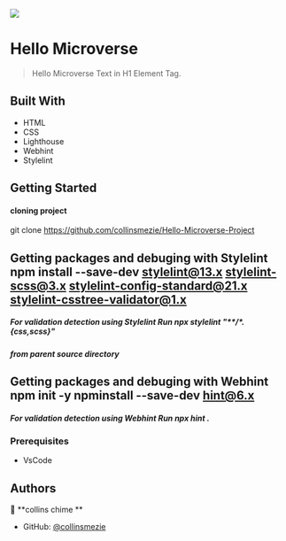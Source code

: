 ![](https://img.shields.io/badge/Microverse-blueviolet)

# Hello Microverse

> Hello Microverse Text in H1 Element Tag.


## Built With

- HTML
- CSS
- Lighthouse
- Webhint
- Stylelint

## Getting Started

#### cloning project
git clone https://github.com/collinsmezie/Hello-Microverse-Project

## Getting packages and debuging with Stylelint npm install --save-dev stylelint@13.x stylelint-scss@3.x stylelint-config-standard@21.x stylelint-csstree-validator@1.x 


##### For validation detection using Stylelint Run npx stylelint "**/*.{css,scss}" 

##### from parent source directory 

## Getting packages and debuging with Webhint npm init -y npminstall --save-dev hint@6.x 

##### For validation detection using Webhint Run npx hint . 

### Prerequisites
- VsCode

## Authors
👤 **collins chime **

- GitHub: [@collinsmezie](https://github.com/collinsmezie)


